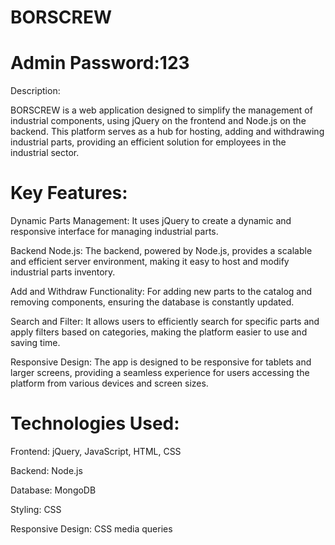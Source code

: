 # BORSCREW

# Admin Password:123

Description:

BORSCREW is a web application designed to simplify the management of industrial components, using jQuery on the frontend and Node.js on the backend. This platform serves as a hub for hosting, adding and withdrawing industrial parts, providing an efficient solution for employees in the industrial sector.

# Key Features:

Dynamic Parts Management:
It uses jQuery to create a dynamic and responsive interface for managing industrial parts.

Backend Node.js:
The backend, powered by Node.js, provides a scalable and efficient server environment, making it easy to host and modify industrial parts inventory.

Add and Withdraw Functionality:
For adding new parts to the catalog and removing components, ensuring the database is constantly updated.

Search and Filter:
It allows users to efficiently search for specific parts and apply filters based on categories, making the platform easier to use and saving time.

Responsive Design:
The app is designed to be responsive for tablets and larger screens, providing a seamless experience for users accessing the platform from various devices and screen sizes.

# Technologies Used:

Frontend: jQuery, JavaScript, HTML, CSS

Backend: Node.js

Database: MongoDB

Styling: CSS

Responsive Design: CSS media queries
